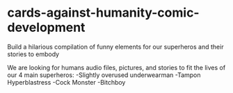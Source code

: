 # cards-against-humanity-comic-development
Build a hilarious compilation of funny elements for our superheros and their stories to embody

We are looking for humans audio files, pictures, and stories to fit the lives of our 4 main superheros:
-Slightly overused underwearman
-Tampon Hyperblastress
-Cock Monster
-Bitchboy
